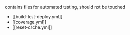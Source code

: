 contains files for automated testing, should not be touched
- [[build-test-deploy.yml]]
- [[coverage.yml]]
- [[reset-cache.yml]]